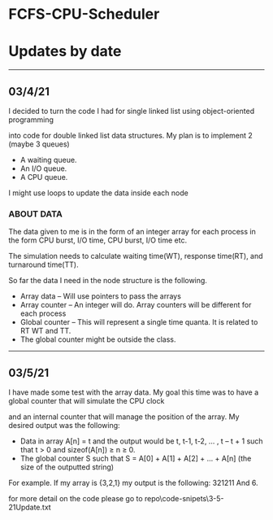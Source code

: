 # FCFS-CPU-Scheduler
<h1>Updates by date</h1> 
<hr>
<h2>03/4/21</h2>
<p>I decided to turn the code I had for single linked list using object-oriented programming</p> 
<p>into code for double linked list data structures. My plan is to implement 2 (maybe 3 queues)</p>
<ul>
	<li>A waiting queue.</li>
	<li>An I/O queue.</li>
	<li>A CPU queue.</li>
</ul>
<p>I might use loops to update the data inside each node</p>
<h3>ABOUT DATA</h3>
<p>The data given to me is in the form of an integer array for each process in the form CPU burst, I/O time, CPU burst, I/O time etc.</p> 
<p>The simulation needs to calculate waiting time(WT), response time(RT), and turnaround time(TT).</p>
<p>So far the data I need in the node structure is the following.</p>
<ul>
	<li>Array data – Will use pointers to pass the arrays</li>
	<li>Array counter – An integer will do. Array counters will be different for each process</li>
	<li>Global counter – This will represent a single time quanta. It is related to RT WT and TT.</li>
	<li>The global counter might be outside the class.</li>
</ul>
<hr>
<h2>03/5/21</h2>
<p>I have made some test with the array data. My goal this time was to have a global counter that will simulate the CPU clock</p>
<p>and an internal counter that will manage the position of the array. My desired output was the following:</p>
<ul>
<li>Data in array A[n] = t and the output would be t, t-1, t-2, … , t – t + 1 such that t > 0 and sizeof(A[n]) ≥ n ≥ 0.</li> 
<li>The global counter S such that S = A[0] + A[1] + A[2] + … + A[n] (the size of the outputted string)</li>
</ul>
<p> For example. If my array is {3,2,1} my output is the following: 321211 And 6.</p>
<p>for more detail on the code please go to repo\code-snipets\3-5-21Update.txt</p>
 
